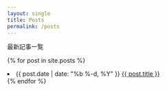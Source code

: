 ```yaml
---
layout: single
title: Posts
permalink: /posts
---
```


最新記事一覧

{% for post in site.posts %}
<li class="news-item" data-category="{{ post.categories }}">
    <span class="news-date">{{ post.date | date: "%b %-d, %Y" }}</span>
    <a href="{{ post.url | relative_url }}" class="news-title">{{ post.title }}</a>
</li>
{% endfor %}